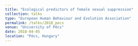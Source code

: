 ```yaml
---
title: "Ecological predictors of female sexual suppression"
collection: talks
type: "European Human Behaviour and Evolution Association"
permalink: /talks/2018_pecs
venue: "University of Pécs"
date: 2018-04-05
location: "Pécs, Hungary"
---
```

